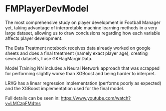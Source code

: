 # FMPlayerDevModel
The most comprehensive study on player development in Football Manager yet, taking advantage of interpretable machine learning methods in a very large dataset, allowing us to draw conclusions regarding how each variable affects player development.

The Data Treatment notebook receives data already worked on google sheets and does a final treatment (namely exact player age), creating several datasets, I use GKFlagMarginData.

Model Training NN includes a Neural Network approach that was scrapped for performing slightly worse than XGBoost and being harder to interpret.

LRXG has a linear regression implementation (performs poorly as expected) and the XGBoost implementation used for the final model.

Full details can be seen in: https://www.youtube.com/watch?v=LMCzpFM4tns


